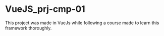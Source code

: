 # VueJS_prj-cmp-01

This project was made in VueJs while following a course made to learn this framework thoroughly.
